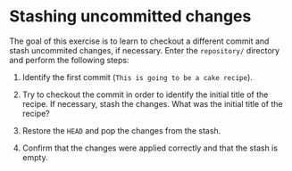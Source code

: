 # Stashing uncommitted changes

The goal of this exercise is to learn to checkout a different commit and stash
uncommited changes, if necessary. Enter the `repository/` directory and perform
the following steps:

 1. Identify the first commit (`This is going to be a cake recipe`).
 
 2. Try to checkout the commit in order to identify the initial title of the
    recipe. If necessary, stash the changes. What was the initial title of the
    recipe?

 3. Restore the `HEAD` and pop the changes from the stash.
 
 4. Confirm that the changes were applied correctly and that the stash is empty.

